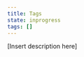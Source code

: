```yaml
---
title: Tags
state: inprogress
tags: []
---
```


[Insert description here]

[inspirational sources for this page]: # "https://www.uiguideline.com/components/tag"
[inspirational sources for this page]: # "https://ui-patterns.com/patterns/Tag/"
